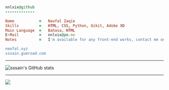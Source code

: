```ruby
nnlxix@github
-------------

Name           =   Naufal Zaqie
Skills         =   HTML, CSS, Python, Uikit, Adobe XD
Main Language  =   Bahasa, HTML
E-Mail         =   nnlxix@pm.me
Notes          =   I'm available for any front-end works, contact me on email.

neofal.xyz
sssain.gumroad.com

```
* * *
![sssain's GitHub stats](https://github-readme-stats.vercel.app/api/wakatime?username=sssain&theme=github_dark)
* * *
![](https://dcbadge.vercel.app/api/shield/658175780697669652)


